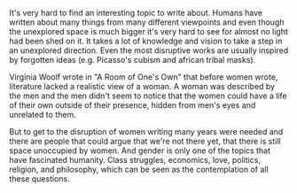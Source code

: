 It's very hard to find an interesting topic to write about. Humans have written about many things from many different viewpoints and even though the unexplored space is much bigger it's very hard to see for almost no light had been shed on it. It takes a lot of knowledge and vision to take a step in an unexplored direction. Even the most disruptive works are usually inspired by forgotten ideas (e.g. Picasso's cubism and african tribal masks).

Virginia Woolf wrote in "A Room of One's Own" that before women wrote, literature lacked a realistic view of a woman. A woman was described by the men and the men didn't seem to notice that the women could have a life of their own outside of their presence, hidden from men's eyes and unrelated to them.

But to get to the disruption of women writing many years were needed and there are people that could argue that we're not there yet, that there is still space unoccupied by women. And gender is only one of the topics that have fascinated humanity. Class struggles, economics, love, politics, religion, and philosophy, which can be seen as the contemplation of all these questions. 